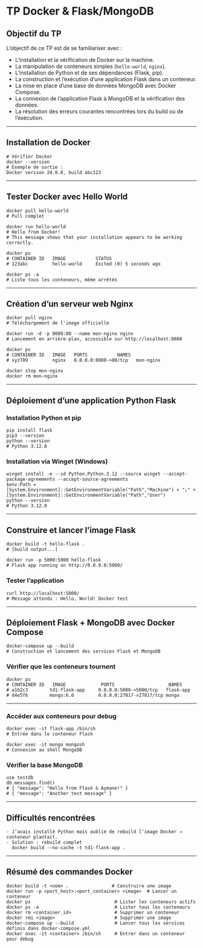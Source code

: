# TP Docker & Flask/MongoDB

## Objectif du TP

L’objectif de ce TP est de se familiariser avec :

- L’installation et la vérification de Docker sur la machine.
- La manipulation de conteneurs simples (`hello-world`, `nginx`).
- L’installation de Python et de ses dépendances (Flask, pip).
- La construction et l’exécution d’une application Flask dans un conteneur.
- La mise en place d’une base de données MongoDB avec Docker Compose.
- La connexion de l’application Flask à MongoDB et la vérification des données.
- La résolution des erreurs courantes rencontrées lors du build ou de l’exécution.

---

## Installation de Docker

```
# Vérifier Docker
docker --version
# Exemple de sortie :
Docker version 24.0.0, build abc123
```

---

## Tester Docker avec Hello World

```
docker pull hello-world
# Pull complet

docker run hello-world
# Hello from Docker!
# This message shows that your installation appears to be working correctly.

docker ps
# CONTAINER ID   IMAGE           STATUS
# 123abc         hello-world     Exited (0) 5 seconds ago

docker ps -a
# Liste tous les conteneurs, même arrêtés
```

---

## Création d’un serveur web Nginx

```
docker pull nginx
# Téléchargement de l'image officielle

docker run -d -p 8080:80 --name mon-nginx nginx
# Lancement en arrière-plan, accessible sur http://localhost:8080

docker ps
# CONTAINER ID   IMAGE   PORTS           NAMES
# xyz789         nginx   0.0.0.0:8080->80/tcp   mon-nginx

docker stop mon-nginx
docker rm mon-nginx
```

---

## Déploiement d’une application Python Flask

### Installation Python et pip

```
pip install flask
pip3 --version
python --version
# Python 3.12.0
```

### Installation via Winget (Windows)

```
winget install -e --id Python.Python.3.12 --source winget --accept-package-agreements --accept-source-agreements
$env:Path = [System.Environment]::GetEnvironmentVariable("Path","Machine") + ";" + [System.Environment]::GetEnvironmentVariable("Path","User")
python --version
# Python 3.12.0
```

---

## Construire et lancer l’image Flask

```
docker build -t hello-flask .
# [build output...]

docker run -p 5000:5000 hello-flask
# Flask app running on http://0.0.0.0:5000/
```

### Tester l’application

```
curl http://localhost:5000/
# Message attendu : Hello, World! Docker test
```

---

## Déploiement Flask + MongoDB avec Docker Compose

```
docker-compose up --build
# Construction et lancement des services Flask et MongoDB
```

### Vérifier que les conteneurs tournent

```
docker ps
# CONTAINER ID   IMAGE             PORTS                    NAMES
# a1b2c3        td1-flask-app     0.0.0.0:5000->5000/tcp   flask-app
# d4e5f6        mongo:6.0         0.0.0.0:27017->27017/tcp mongo
```

---

### Accéder aux conteneurs pour debug

```
docker exec -it flask-app /bin/sh
# Entrée dans le conteneur Flask

docker exec -it mongo mongosh
# Connexion au shell MongoDB
```

### Vérifier la base MongoDB

```
use testdb
db.messages.find()
# { "message": "Hello from Flask & Aymane!" }
# { "message": "Another test message" }
```

---

## Difficultés rencontrées

```
- J’avais installé Python mais oublié de rebuild l’image Docker → conteneur plantait.
- Solution : rebuild complet
  docker build --no-cache -t td1-flask-app .
```

---

## Résumé des commandes Docker

```
docker build -t <nom> .                # Construire une image
docker run -p <port_host>:<port_container> <image>  # Lancer un conteneur
docker ps                               # Lister les conteneurs actifs
docker ps -a                            # Lister tous les conteneurs
docker rm <container_id>                # Supprimer un conteneur
docker rmi <image>                      # Supprimer une image
docker-compose up --build               # Lancer tous les services définis dans docker-compose.yml
docker exec -it <container> /bin/sh     # Entrer dans un conteneur pour debug
```
